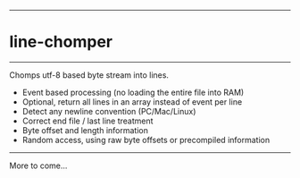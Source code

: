 --------------
# line-chomper
--------------

Chomps utf-8 based byte stream into lines. 

- Event based processing (no loading the entire file into RAM)
- Optional, return all lines in an array instead of event per line
- Detect any newline convention (PC/Mac/Linux)
- Correct end file / last line treatment
- Byte offset and length information
- Random access, using raw byte offsets or precompiled information

--------------

More to come...